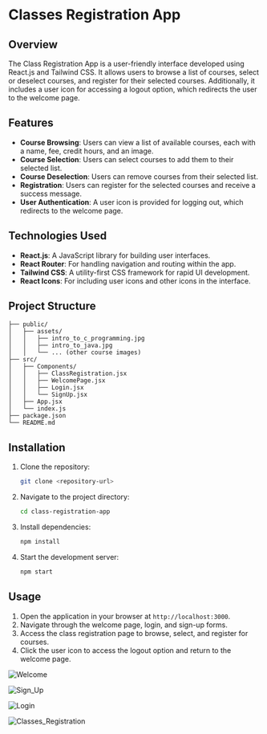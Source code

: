 # Classes Registration App

## Overview

The Class Registration App is a user-friendly interface developed using React.js and Tailwind CSS. It allows users to browse a list of courses, select or deselect courses, and register for their selected courses. Additionally, it includes a user icon for accessing a logout option, which redirects the user to the welcome page.

## Features

- **Course Browsing**: Users can view a list of available courses, each with a name, fee, credit hours, and an image.
- **Course Selection**: Users can select courses to add them to their selected list.
- **Course Deselection**: Users can remove courses from their selected list.
- **Registration**: Users can register for the selected courses and receive a success message.
- **User Authentication**: A user icon is provided for logging out, which redirects to the welcome page.

## Technologies Used

- **React.js**: A JavaScript library for building user interfaces.
- **React Router**: For handling navigation and routing within the app.
- **Tailwind CSS**: A utility-first CSS framework for rapid UI development.
- **React Icons**: For including user icons and other icons in the interface.

## Project Structure

```
├── public/
│   ├── assets/
│   │   ├── intro_to_c_programming.jpg
│   │   ├── intro_to_java.jpg
│   │   └── ... (other course images)
├── src/
│   ├── Components/
│   │   ├── ClassRegistration.jsx
│   │   ├── WelcomePage.jsx
│   │   ├── Login.jsx
│   │   └── SignUp.jsx
│   ├── App.jsx
│   └── index.js
├── package.json
└── README.md
```

## Installation

1. Clone the repository:
   ```bash
   git clone <repository-url>
   ```
2. Navigate to the project directory:
   ```bash
   cd class-registration-app
   ```
3. Install dependencies:
   ```bash
   npm install
   ```
4. Start the development server:
   ```bash
   npm start
   ```

## Usage

1. Open the application in your browser at `http://localhost:3000`.
2. Navigate through the welcome page, login, and sign-up forms.
3. Access the class registration page to browse, select, and register for courses.
4. Click the user icon to access the logout option and return to the welcome page.

![Welcome](https://github.com/user-attachments/assets/f428bcc5-bd63-4611-bdf4-16945919536a)

![Sign_Up](https://github.com/user-attachments/assets/29923763-8a40-4c97-a847-ce98c2a5a6f2)

![Login](https://github.com/user-attachments/assets/8d08542e-b7be-4fe2-83f2-40d8849faf50)

![Classes_Registration](https://github.com/user-attachments/assets/d329824c-b77b-4666-b47f-9ed82a02638c)
